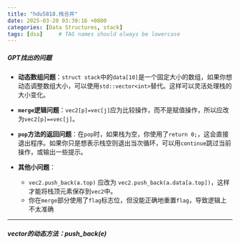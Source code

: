 ```yaml
---
title: "hdu5818.栈合并"
date: 2025-03-20 03:39:16 +0800
categories: [Data Structures, stack]
tags: [dsa]     # TAG names should always be lowercase
---
```

##### GPT找出的问题

- **动态数组问题**：`struct stack`中的`data[10]`是一个固定大小的数组，如果你想动态调整数组大小，可以使用`std::vector<int>`替代。这样可以灵活处理栈的大小变化。
    
- **`merge`逻辑问题**：`vec2[p]=vec[j]`应为比较操作，而不是赋值操作，所以应改为`vec2[p]==vec[j]`。
    
- **`pop`方法的返回问题**：在`pop`时，如果栈为空，你使用了`return 0;`，这会直接退出程序。如果你只是想表示栈空则退出当次循环，可以用`continue`跳过当前操作，或输出一些提示。
    
- **其他小问题**：
    
    - `vec2.push_back(a.top)` 应改为 `vec2.push_back(a.data[a.top])`，这样才能将栈顶元素保存到`vec2`中。
    - 你在`merge`部分使用了`flag`标志位，但没能正确地重置`flag`，导致逻辑上不太准确

---
##### vector的动态方法：push_back(e)
